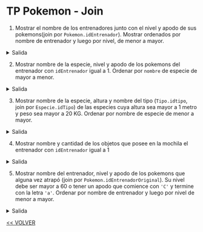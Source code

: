 # TP Pokemon - Join

1) Mostrar el nombre de los entrenadores junto con el nivel y apodo de sus pokemons(join por `Pokemon.idEntrenador`). Mostrar ordenados por nombre de entrenador y luego por nivel, de menor a mayor.

<details>
    <summary>Salida</summary>

| nombre        | nivel  | apodo    |
| :---:         | :---:  | :---:    |
| abrilchauq    | 13     | Jazmin   |
| abrilchauq    | 26     | _NULL_   |
| abrilchauq    | 47     | _NULL_   |
| ...           | ...    | ...      |

**36 filas**
</details>

2) Mostrar nombre de la especie, nivel y apodo de los pokemons del entrenador con `idEntrenador` igual a 1. Ordenar por `nombre` de especie de mayor a menor.

<details>
    <summary>Salida</summary>

| nombre    | nivel  | apodo    |
| :---:     | :---:  | :---:    |
| Zapdos    | 81     | Chispita |
| Venusaur  | 71     | _NULL_   |
| Venonat   | 63     | _NULL_   |
| ...       | ...    | ...      |

**6 filas**

</details>

3) Mostrar nombre de la especie, altura y nombre del tipo (`Tipo.idtipo`, join por `Especie.idTipo`) de las especies cuya altura sea mayor a 1 metro y peso sea mayor a 20 KG. Ordenar por nombre de especie de menor a mayor.

<details>
    <summary>Salida</summary>

| nombre    | altura | tipo     |
| :---:     | :---:  | :---:    |
| Aerodactyl| 1.8    | Roca     |
| Alakazam  | 1.5    | Psíquico |
| Ampharos  | 1.4    | Eléctrico|
| ...       | ...    | ...      |

**92 filas**

</details>

4) Mostrar nombre y cantidad de los objetos que posee en la mochila el entrenador con `idEntrenador` igual a 1

<details>
    <summary>Salida</summary>

| nombre    | cantidad |
| :---:     | :---:    |
| Poké Ball | 5        |
| ...       | ...      |

**1 fila**

</details>

5) Mostrar nombre del entrenador, nivel y apodo de los pokemons que alguna vez atrapó (join por `Pokemon.idEntrenadorOriginal`). Su nivel debe ser mayor a 60 o tener un apodo que comience con `'C'` y termine con la letra `'a'`. Ordenar por nombre de entrenador y luego por nivel de menor a mayor.

<details>
    <summary>Salida</summary>

| nombre     | nivel | apodo   |
| :---:      | :---: | :---:   |
| abrilchauq | 89    | _NULL_  |
| abrilchauq | 97    | _NULL_  |
| Liono02    | 88    | Xavier  |
| ...        | ...   | ...     |

**20 filas**

</details>

[<< VOLVER](../04%20BD/README.md)
